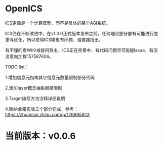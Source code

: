 # OpenICS

ICS更像是一个计算模型，而不是具体的某个AGI系统。

ICS仍在不断改进中，在v1.0.0正式版本发布之前，任何理论部分都有可能进行变更与优化，所以觉得ICS哪里有问题，请直接指出。

有不懂的看WIKI或提问群主，ICS正在完善中，有代码问题尽可能提issue，有交流意向加群157587606。

TODO list：

1.增加信息元指向其它信息元数量限制部分代码

2.添加layer概念抽象层级限制

3.Target编写方法注释详细说明

4.斯纳金箱实验三个部分完成，参考：https://zhuanlan.zhihu.com/p/126995823

# 当前版本：v0.0.6